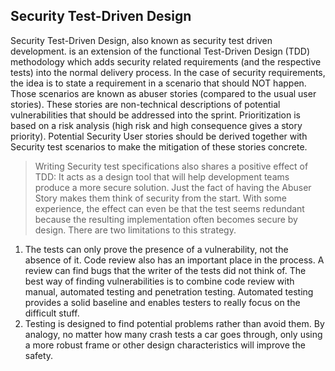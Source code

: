 ## Security Test-Driven Design
Security Test-Driven Design, also known as security test driven development. is an extension of the functional Test-Driven Design (TDD) methodology which adds security related requirements (and the respective tests) into the normal delivery process. In the case of security requirements, the idea is to state a requirement in a scenario that should NOT happen. Those scenarios are known as abuser stories (compared to the usual user stories). These stories are non-technical descriptions of potential vulnerabilities that should be addressed into the sprint. Prioritization is based on a risk analysis (high risk and high consequence gives a story priority). Potential Security User stories should be derived together with Security test scenarios to make the mitigation of these stories concrete.

> Writing Security test specifications also shares a positive effect of TDD: It acts as a design tool that will help development teams produce a more secure solution. Just the fact of having the Abuser Story makes them think of security from the start. With some experience, the effect can even be that the test seems redundant because the resulting implementation often becomes secure by design. There are two limitations to this strategy.

1.  The tests can only prove the presence of a vulnerability, not the absence of it. Code review also has an important place in the process. A review can find bugs that the writer of the tests did not think of. The best way of finding vulnerabilities is to combine code review with manual, automated testing and penetration testing. Automated testing provides a solid baseline and enables testers to really focus on the difficult stuff.
2.  Testing is designed to find potential problems rather than avoid them. By analogy, no matter how many crash tests a car goes through, only using a more robust frame or other design characteristics will improve the safety.